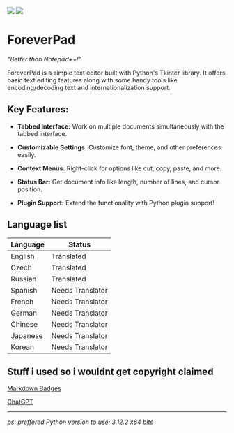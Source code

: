 [<img src="https://img.shields.io/badge/github-%23121011.svg?style=for-the-badge&logo=github&logoColor=white">](https://github.com/TheLocalMoon/ForeverPad)
[<img src="https://img.shields.io/badge/Discord-%235865F2.svg?style=for-the-badge&logo=discord&logoColor=white">](https://discord.gg/Rrkxst2GWn)
# ForeverPad
*"Better than Notepad++!"*

ForeverPad is a simple text editor built with Python's Tkinter library. It offers basic text editing features along with some handy tools like encoding/decoding text and internationalization support.


## Key Features:

- **Tabbed Interface:** Work on multiple documents simultaneously with the tabbed interface.

- **Customizable Settings:** Customize font, theme, and other preferences easily.

- **Context Menus:** Right-click for options like cut, copy, paste, and more.

- **Status Bar:** Get document info like length, number of lines, and cursor position.

- **Plugin Support:** Extend the functionality with Python plugin support!

## Language list
| Language   | Status         |
|------------|----------------|
| English    | Translated     |
| Czech      | Translated     |
| Russian    | Translated     |
| Spanish    | Needs Translator |
| French     | Needs Translator |
| German     | Needs Translator |
| Chinese    | Needs Translator |
| Japanese   | Needs Translator |
| Korean     | Needs Translator |

## Stuff i used so i wouldnt get copyright claimed

[Markdown Badges](https://ileriayo.github.io/markdown-badges/)

[ChatGPT](https://chat.openai.com/)

----------------------------------------

*ps. preffered Python version to use: 3.12.2 x64 bits*